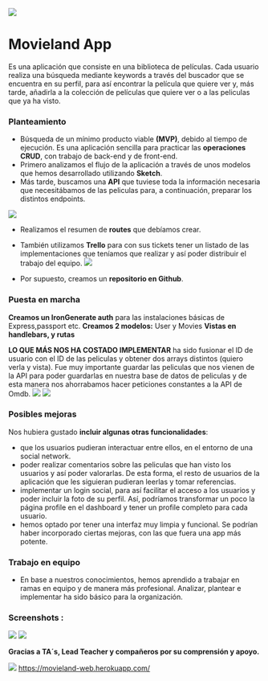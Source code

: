 ![](https://res.cloudinary.com/ironhack83/image/upload/v1556265583/capturas%20readme/logo_yrox0b.png)

# Movieland App 

Es una aplicación que consiste en una biblioteca de películas. Cada usuario realiza una búsqueda mediante keywords a través del buscador que se encuentra en su perfil, para así encontrar la película que quiere ver y, más tarde, añadirla a la colección de películas que quiere ver o a las peliculas que ya ha visto.

### Planteamiento
  - Búsqueda de un mínimo producto viable **(MVP)**, debido al tiempo de ejecución. Es una aplicación sencilla para practicar las **operaciones CRUD**, con trabajo de back-end y de front-end.
  - Primero analizamos el flujo de la aplicación a través de unos modelos que hemos desarrollado utilizando **Sketch**.
  - Más tarde, buscamos una **API** que tuviese toda la información necesaria que necesitábamos de las peliculas para, a continuación, preparar los distintos endpoints.
   
  ![](https://res.cloudinary.com/ironhack83/image/upload/v1556265878/capturas%20readme/Captura_de_pantalla_2019-04-26_a_las_10.04.19_r53vjp.png)
  
  - Realizamos el resumen de **routes** que debíamos crear.
  - También utilizamos **Trello** para con sus tickets tener un listado de las implementaciones que teníamos que realizar y así poder distribuir el trabajo del equipo.
  ![](https://res.cloudinary.com/ironhack83/image/upload/v1556265590/capturas%20readme/trello_o8n4f7.png)
  
  - Por supuesto, creamos un **repositorio en Github**.

### Puesta en marcha


**Creamos un IronGenerate auth** para las instalaciones básicas de Express,passport etc.
**Creamos 2 modelos:** User y Movies
**Vistas en handlebars, y rutas**

**LO QUE MÁS NOS HA COSTADO IMPLEMENTAR** ha sido fusionar el ID de usuario con el ID de las peliculas y obtener dos arrays distintos (quiero verla y vista). Fue muy importante guardar las peliculas que nos vienen de la API para poder guardarlas en nuestra base de datos de peliculas y de esta manera nos ahorrabamos hacer peticiones constantes a la API de Omdb.
![](https://res.cloudinary.com/ironhack83/image/upload/v1556265590/capturas%20readme/arrays_irri7k.png)
![](https://res.cloudinary.com/ironhack83/image/upload/v1556266610/capturas%20readme/Captura_de_pantalla_de_2019-04-26_10-12-36_1_e59evw.png)

### Posibles mejoras
Nos hubiera gustado **incluir algunas otras funcionalidades**: 

- que los usuarios pudieran interactuar entre ellos, en el entorno de una social network. 
- poder realizar comentarios sobre las peliculas que han visto los usuarios y así poder valorarlas. De esta forma, el resto de usuarios de la aplicación que les siguieran  pudieran leerlas y tomar referencias. 
- implementar un login social, para así facilitar el acceso a los usuarios y poder incluir la foto de su perfil. Así, podríamos transformar un poco la página profile en el dashboard y tener un profile completo para cada usuario.
- hemos optado por tener una interfaz muy limpia y funcional. Se podrían haber incorporado ciertas mejoras, con las que fuera una app más potente.

### Trabajo en equipo

  - En base a nuestros conocimientos, hemos aprendido a trabajar en ramas en equipo y de manera más profesional. Analizar, plantear e implementar ha sido básico para la organización.
  
### Screenshots :
![](https://res.cloudinary.com/ironhack83/image/upload/v1556266618/capturas%20readme/Captura_de_pantalla_de_2019-04-26_10-10-18_zxr6oa.png)
![](https://res.cloudinary.com/ironhack83/image/upload/v1556267197/capturas%20readme/Captura_de_pantalla_de_2019-04-26_10-07-35_evnllz.png)

**Gracias a TA´s, Lead Teacher y compañeros por su comprensión y apoyo.**

![](https://media3.giphy.com/media/2Yc1KzQHIPky8r3lJg/200w.webp?cid=790b76115cc2b906435435796b4fb755&rid=200w.webp)
https://movieland-web.herokuapp.com/
